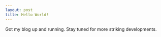 ```yaml
---
layout: post
title: Hello World!
---
```


Got my blog up and running. Stay tuned for more striking developments.
